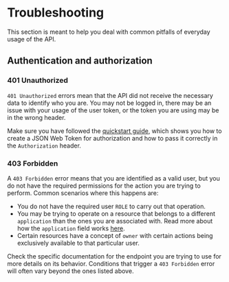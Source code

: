 # Troubleshooting

This section is meant to help you deal with common pitfalls of everyday usage of the API.

## Authentication and authorization 

### 401 Unauthorized

`401 Unauthorized` errors mean that the API did not receive the necessary data to identify who you are. You may not be logged in, there may be an issue with your usage of the user token, or the token you are using may be in the wrong header.

Make sure you have followed the [quickstart guide](quickstart.html), which shows you how to create a JSON Web Token for authorization and how to pass it correctly in the `Authorization` header.


### 403 Forbidden

A `403 Forbidden` error means that you are identified as a valid user, but you do not have the required permissions for the action you are trying to perform. Common scenarios where this happens are:
- You do not have the required user `ROLE` to carry out that operation.
- You may be trying to operate on a resource that belongs to a different `application` than the ones you are associated with. Read more about how the `application` field works [here](concepts.html#applications).
- Certain resources have a concept of `owner` with certain actions being exclusively available to that particular user.

Check the specific documentation for the endpoint you are trying to use for more details on its behavior. Conditions that trigger a `403 Forbidden` error will often vary beyond the ones listed above.

